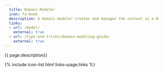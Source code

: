```yaml
---
  title: Domain Modeler
  icon: fa-book
  description: A domain modeler creates and manages the content in a NIEM domain.
  links:
  - url: /model/
    external: true
  - url: /tips-and-tricks/domain-modeling-guide/
    external: true
---
```


{{ page.description}}

{% include icon-list.html links=page.links %}
